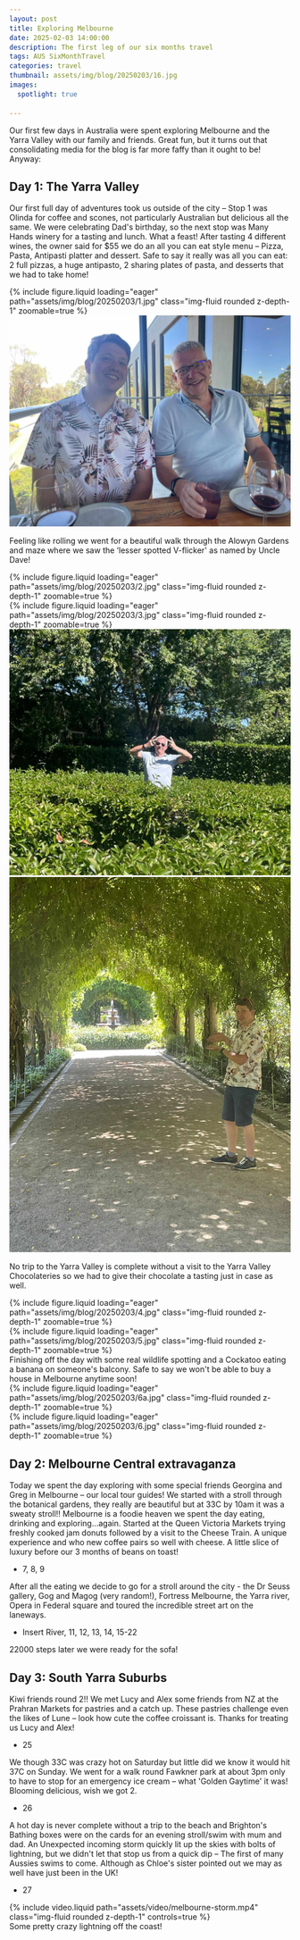 ```yaml
---
layout: post
title: Exploring Melbourne
date: 2025-02-03 14:00:00
description: The first leg of our six months travel
tags: AUS SixMonthTravel
categories: travel
thumbnail: assets/img/blog/20250203/16.jpg
images:
  spotlight: true

---
```


Our first few days in Australia were spent exploring Melbourne and the Yarra Valley with our family and friends. Great fun, but it turns out that consolidating media for the blog is far more faffy than it ought to be! Anyway:

## Day 1: The Yarra Valley

Our first full day of adventures took us outside of the city – Stop 1 was Olinda for coffee and scones, not particularly Australian but delicious all the same. We were celebrating Dad's birthday, so the next stop was Many Hands winery for a tasting and lunch. What a feast! After tasting 4 different wines, the owner said for $55 we do an all you can eat style menu – Pizza, Pasta, Antipasti platter and dessert. Safe to say it really was all you can eat: 2 full pizzas, a huge antipasto, 2 sharing plates of pasta, and desserts that we had to take home! 

<div class="row mt-3">
    <div class="col-sm mt-3 mt-md-0">
        {% include figure.liquid loading="eager" path="assets/img/blog/20250203/1.jpg" class="img-fluid rounded z-depth-1" zoomable=true %}
    </div>
</div>

<a class="spotlight" href="/assets/img/blog/20250203/1.jpg">
        <img src="/assets/img/blog/20250203/1.jpg"/>
</a>


Feeling like rolling we went for a beautiful walk through the Alowyn Gardens and maze where we saw the ‘lesser spotted V-flicker' as named by Uncle Dave!

<div class="row mt-3">
    <div class="col-sm mt-3 mt-md-0">
        {% include figure.liquid loading="eager" path="assets/img/blog/20250203/2.jpg" class="img-fluid rounded z-depth-1" zoomable=true %}
    </div>
    <div class="col-sm mt-3 mt-md-0">
        {% include figure.liquid loading="eager" path="assets/img/blog/20250203/3.jpg" class="img-fluid rounded z-depth-1" zoomable=true %}
    </div>
</div>

<!-- Group 1 -->
<div class="spotlight-group">
    <a class="spotlight" href="/assets/img/blog/20250203/2.jpg">
        <img src="/assets/img/blog/20250203/2.jpg" />
    </a>
    <a class="spotlight" href="/assets/img/blog/20250203/3.jpg">
        <img src="/assets/img/blog/20250203/3.jpg" />
    </a>
</div>


No trip to the Yarra Valley is complete without a visit to the Yarra Valley Chocolateries so we had to give their chocolate a tasting just in case as well.

<div class="row mt-3">
    <div class="col-sm mt-3 mt-md-0">
        {% include figure.liquid loading="eager" path="assets/img/blog/20250203/4.jpg" class="img-fluid rounded z-depth-1" zoomable=true %}
    </div>
    <div class="col-sm mt-3 mt-md-0">
        {% include figure.liquid loading="eager" path="assets/img/blog/20250203/5.jpg" class="img-fluid rounded z-depth-1" zoomable=true %}
    </div>
</div>
Finishing off the day with some real wildlife spotting and a Cockatoo eating a banana on someone's balcony. Safe to say we won't be able to buy a house in Melbourne anytime soon!

<div class="row mt-3">
    <div class="col-sm mt-3 mt-md-0">
        {% include figure.liquid loading="eager" path="assets/img/blog/20250203/6a.jpg" class="img-fluid rounded z-depth-1" zoomable=true %}
    </div>
    <div class="col-sm mt-3 mt-md-0">
        {% include figure.liquid loading="eager" path="assets/img/blog/20250203/6.jpg" class="img-fluid rounded z-depth-1" zoomable=true %}
    </div>
</div>

## Day 2: Melbourne Central extravaganza

Today we spent the day exploring with some special friends Georgina and Greg in Melbourne – our local tour guides! We started with a stroll through the botanical gardens, they really are beautiful but at 33C by 10am it was a sweaty stroll!! Melbourne is a foodie heaven we spent the day eating, drinking and exploring…again. Started at the Queen Victoria Markets trying freshly cooked jam donuts followed by a visit to the Cheese Train. A unique experience and who new coffee pairs so well with cheese. A little slice of luxury before our 3 months of beans on toast!

- 7, 8, 9

After all the eating we decide to go for a stroll around the city - the Dr Seuss gallery, Gog and Magog (very random!), Fortress Melbourne, the Yarra river, Opera in Federal square and toured the incredible street art on the laneways.

- Insert River, 11, 12, 13, 14, 15-22

22000 steps later we were ready for the sofa! 

## Day 3: South Yarra Suburbs

Kiwi friends round 2!! We met Lucy and Alex some friends from NZ at the Prahran Markets for pastries and a catch up. These pastries challenge even the likes of Lune – look how cute the coffee croissant is. Thanks for treating us Lucy and Alex!

- 25

We though 33C was crazy hot on Saturday but little did we know it would hit 37C on Sunday. We went for a walk round Fawkner park at about 3pm only to have to stop for an emergency ice cream – what 'Golden Gaytime' it was! Blooming delicious, wish we got 2. 

- 26

A hot day is never complete without a trip to the beach and Brighton's Bathing boxes were on the cards for an evening stroll/swim with mum and dad. An Unexpected incoming storm quickly lit up the skies with bolts of lightning, but we didn't let that stop us from a quick dip – The first of many Aussies swims to come. Although as Chloe's sister pointed out we may as well have just been in the UK!

- 27


<div class="row mt-3">
    <div class="col-sm mt-3 mt-md-0">
        {% include video.liquid path="assets/video/melbourne-storm.mp4" class="img-fluid rounded z-depth-1" controls=true %}
    </div>
</div>
<div class="caption">
    Some pretty crazy lightning off the coast!
</div>